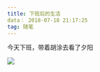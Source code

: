 ```yaml
---
title: 下班后的生活
data： 2018-07-18 21:17:25
tag: 随笔
---
```

今天下班，带着胡涂去看了夕阳

![](../images/2018-7-19.jpeg)